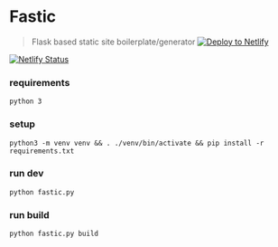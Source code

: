 # Fastic

>Flask based static site boilerplate/generator
[![Deploy to Netlify](https://www.netlify.com/img/deploy/button.svg)](https://app.netlify.com/start/deploy?repository=https://github.com/netlify/netlify-statuskit)

[![Netlify Status](https://api.netlify.com/api/v1/badges/2b6e7e5a-e314-47b7-be7b-e7d4dfc630e7/deploy-status)](https://app.netlify.com/sites/fastic/deploys)

### requirements
`python 3`

### setup
`python3 -m venv venv && . ./venv/bin/activate && pip install -r requirements.txt`

### run dev
`python fastic.py`

### run build
`python fastic.py build`

